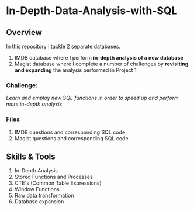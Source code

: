 # In-Depth-Data-Analysis-with-SQL

## Overview 
In this repository I tackle 2 separate databases.
1. IMDB database where I perform **in-depth analysis of a new database**
2. Magist database where I complete a number of challenges by **revisiting and expanding** the analysis performed in Project 1

### Challenge: 
*Learn and employ new SQL functions in order to speed up and perform more in-depth analysis* 

### Files
  1. IMDB questions and corresponding SQL code
  2. Magist questions and corresponding SQL code

## Skills & Tools
1. In-Depth Analysis
2. Stored Functions and Processes
3. CTE's (Common Table Expressions)
4. Window Functions
5. Raw data transformation
6. Database expansion
